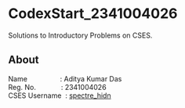 # CodexStart_2341004026
Solutions to Introductory Problems on CSES.

## About
Name&nbsp;&nbsp;&nbsp;&nbsp;&nbsp;&nbsp;&nbsp;&nbsp;&nbsp;&nbsp;&nbsp;&nbsp;&nbsp;&nbsp;&nbsp;&nbsp;&nbsp;: Aditya Kumar Das
<br>
Reg. No.&nbsp;&nbsp;&nbsp;&nbsp;&nbsp;&nbsp;&nbsp;&nbsp;&nbsp;&nbsp;&nbsp;&nbsp;&nbsp;: 2341004026
<br>
CSES Username&nbsp;&nbsp;: [spectre_hidn](https://cses.fi/user/195066)
